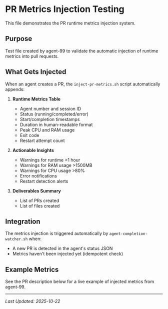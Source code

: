 # PR Metrics Injection Testing

This file demonstrates the PR runtime metrics injection system.

## Purpose

Test file created by agent-99 to validate the automatic injection of runtime metrics into pull requests.

## What Gets Injected

When an agent creates a PR, the `inject-pr-metrics.sh` script automatically appends:

1. **Runtime Metrics Table**
   - Agent number and session ID
   - Status (running/completed/error)
   - Start/completion timestamps
   - Duration in human-readable format
   - Peak CPU and RAM usage
   - Exit code
   - Restart attempt count

2. **Actionable Insights**
   - Warnings for runtime >1 hour
   - Warnings for RAM usage >1500MB
   - Warnings for CPU usage >80%
   - Error notifications
   - Restart detection alerts

3. **Deliverables Summary**
   - List of PRs created
   - List of files created

## Integration

The metrics injection is triggered automatically by `agent-completion-watcher.sh` when:
- A new PR is detected in the agent's status JSON
- Metrics haven't been injected yet (idempotent check)

## Example Metrics

See the PR description below for a live example of injected metrics from agent-99.

---

*Last Updated: 2025-10-22*
